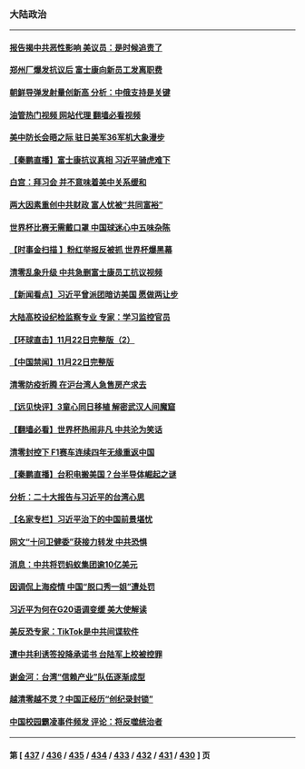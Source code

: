 ### 大陆政治
---
#### [报告揭中共恶性影响 美议员：是时候追责了](../../pages/ncid277/n13871950.md?11241245) 
#### [郑州厂爆发抗议后 富士康向新员工发离职费](../../pages/ncid277/n13871944.md?11241245) 
#### [朝鲜导弹发射量创新高 分析：中俄支持是关键](../../pages/ncid277/n13871809.md?11241245) 
#### [油管热门视频 网站代理 翻墙必看视频](http://138.2.39.72:81/youtube.html?epic-marker?11241245)
#### [美中防长会晤之际 驻日美军36军机大象漫步](../../pages/ncid277/n13871878.md?11241245) 
#### [【秦鹏直播】富士康抗议真相 习近平骑虎难下](../../pages/ncid277/n13871811.md?11241245) 
#### [白宫：拜习会 并不意味着美中关系缓和](../../pages/ncid277/n13871836.md?11241245) 
#### [两大因素重创中共财政 富人忧被“共同富裕”](../../pages/ncid277/n13871763.md?11241245) 
#### [世界杯比赛无需戴口罩 中国球迷心中五味杂陈](../../pages/ncid277/n13871730.md?11241245) 
#### [【时事金扫描 】粉红举报反被抓 世界杯爆黑幕](../../pages/ncid277/n13871156.md?11241245) 
#### [清零乱象升级 中共急删富士康员工抗议视频](../../pages/ncid277/n13871690.md?11241245) 
#### [【新闻看点】习近平曾派团暗访美国 愿做两让步](../../pages/ncid277/n13871108.md?11241245) 
#### [大陆高校设纪检监察专业 专家：学习监控官员](../../pages/ncid277/n13871496.md?11241245) 
#### [【环球直击】11月22日完整版（2）](../../pages/ncid277/n13871092.md?11241245) 
#### [【中国禁闻】11月22日完整版](../../pages/ncid277/n13871094.md?11241245) 
#### [清零防疫折腾 在沪台湾人急售房产求去](../../pages/ncid277/n13871257.md?11241245) 
#### [【远见快评】3童心同日移植 解密武汉人间魔窟](../../pages/ncid277/n13871160.md?11241245) 
#### [【翻墙必看】世界杯热闹非凡 中共沦为笑话](../../pages/ncid277/n13871228.md?11241245) 
#### [清零封控下 F1赛车连续四年无缘重返中国](../../pages/ncid277/n13871205.md?11241245) 
#### [【秦鹏直播】台积电搬美国？台半导体崛起之谜](../../pages/ncid277/n13871107.md?11241245) 
#### [分析：二十大报告与习近平的台湾心思](../../pages/ncid277/n13870508.md?11241245) 
#### [【名家专栏】习近平治下的中国前景堪忧](../../pages/ncid277/n13870902.md?11241245) 
#### [网文“十问卫健委”获接力转发 中共恐惧](../../pages/ncid277/n13871038.md?11241245) 
#### [消息：中共将罚蚂蚁集团逾10亿美元](../../pages/ncid277/n13871032.md?11241245) 
#### [因调侃上海疫情 中国“脱口秀一姐”遭处罚](../../pages/ncid277/n13871013.md?11241245) 
#### [习近平为何在G20语调变缓 美大使解读](../../pages/ncid277/n13871005.md?11241245) 
#### [美反恐专家：TikTok是中共间谍软件](../../pages/ncid277/n13870989.md?11241245) 
#### [遭中共利诱签投降承诺书 台陆军上校被控罪](../../pages/ncid277/n13870649.md?11241245) 
#### [谢金河：台湾“信赖产业”队伍逐渐成型](../../pages/ncid277/n13870846.md?11241245) 
#### [越清零越不灵？中国正经历“创纪录封锁”](../../pages/ncid277/n13870950.md?11241245) 
#### [中国校园霸凌事件频发 评论：将反噬统治者](../../pages/ncid277/n13870860.md?11241245) 

---
#### 第 [ [437](./437.md?11241245) / [436](./436.md?11241245) / [435](./435.md?11241245) / [434](./434.md?11241245) / [433](./433.md?11241245) / [432](./432.md?11241245) / [431](./431.md?11241245) / [430](./430.md?11241245) ] 页
